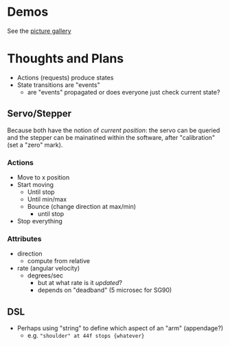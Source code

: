 # Demos

See the [picture gallery](https://photos.app.goo.gl/kWWJ8uUjWdHnsVDY6)

# Thoughts and Plans

- Actions (requests) produce states
- State transitions are "events"
  - are "events" propagated or does everyone just check current state?

## Servo/Stepper

Because both have the notion of _current position_: the servo can be queried and the stepper can be mainatined within the software, after "calibration" (set a "zero" mark).

### Actions

- Move to x position
- Start moving
  - Until stop
  - Until min/max
  - Bounce (change direction at max/min)
    - until stop
- Stop everything

### Attributes

- direction
  - compute from relative
- rate (angular velocity)
  - degrees/sec
    - but at what rate is it _updated_?
    - depends on "deadband" (5 microsec for SG90)

## DSL

- Perhaps using "string" to define which aspect of an "arm" (appendage?)
  - e.g. `"shoulder" at 44f stops {whatever}` 
